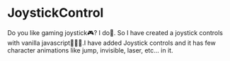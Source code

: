 # JoystickControl
Do you like gaming joystick🎮? I do👾. So I have created a joystick controls with vanilla javascript👨🏻‍💻.I have added Joystick controls and it has few character animations like jump, invisible, laser, etc... in it.

